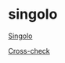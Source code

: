 # singolo

[Singolo](https://doniyorjn.github.io/singolo/index)

[Cross-check](https://docs.rs.school/#/cross-check-flow)